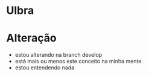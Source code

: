 # Ulbra

# Alteração
- estou alterando na branch develop
- está mais ou menos este conceito na minha mente.
- estou entendendo nada